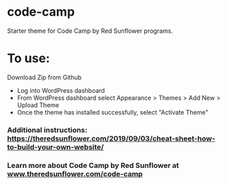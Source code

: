 # code-camp
Starter theme for Code Camp by Red Sunflower programs. 

# To use:
Download Zip from Github
- Log into WordPress dashboard
- From WordPress dashboard select Appearance > Themes > Add New > Upload Theme
- Once the theme has installed successfully, select "Activate Theme"

### Additional instructions: https://theredsunflower.com/2019/09/03/cheat-sheet-how-to-build-your-own-website/

### Learn more about Code Camp by Red Sunflower at www.theredsunflower.com/code-camp
